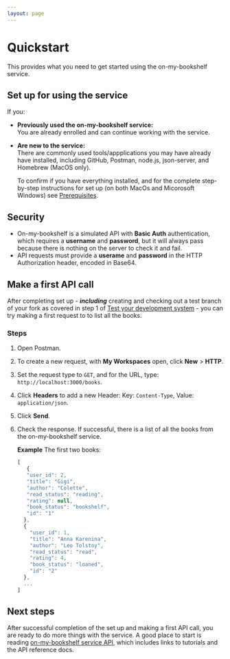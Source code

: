 ```yaml
---
layout: page
---
```


# Quickstart

This provides what you need to get started using the on-my-bookshelf service.


## Set up for using the service

If you:

* **Previously used the on-my-bookshelf service:**<br>
You are already enrolled and can continue working with the service. 

* **Are new to the service:**<br>
  There are commonly used tools/appplications you may have already have installed, including GitHub, Postman, node.js, json-server, and Homebrew (MacOS only). 
  
  To confirm if you have everything installed, and for the complete step-by-step instructions for set up (on both MacOs and Micorosoft Windows) see [Prerequisites](../tutorials/prereqs.md).

## Security

* On-my-bookshelf is a simulated API with **Basic Auth** authentication, which requires a **username** and **password**, but it will always pass because there is nothing on the server to check it and fail.
* API requests must provide a **userame** and **password** in the HTTP Authorization header, encoded in Base64.

## Make a first API call

After completing set up - ***including*** creating and checking out a test branch of your fork as covered in step 1 of [Test your development system](../tutorials/prereqs.md/#test-your-development-system) - you can try making a first request to to list all the books.

### Steps
1. Open Postman.
1. To create a new request, with **My Workspaces** open, click **New** &gt; **HTTP**.
3. Set the request type to `GET`, and for the URL, type: `http://localhost:3000/books`.
4. Click **Headers** to add a new Header: Key: `Content-Type`, Value: `application/json`.
5. Click **Send**.
6. Check the response. If successful, there is a list of all the books from the on-my-bookshelf service. 

   **Example** The first two books:
   

   ```js
   [   
      {
      "user_id": 2,
      "title": "Gigi",
      "author": "Colette",
      "read_status": "reading",
      "rating": null,
      "book_status": "bookshelf",
      "id": "1"
     },
     {
       "user_id": 1,
       "title": "Anna Karenina",
       "author": "Leo Tolstoy",
       "read_status": "read",
       "rating": 4,
       "book_status": "loaned",
       "id": "2"
     },
     ...
   ]
   ```

## Next steps 

After successful completion of the set up and making a first API call, you are ready to do more things with the service. A good place to start is reading [on-my-bookshelf service API](../index.md), which includes links to tutorials and the API reference docs.